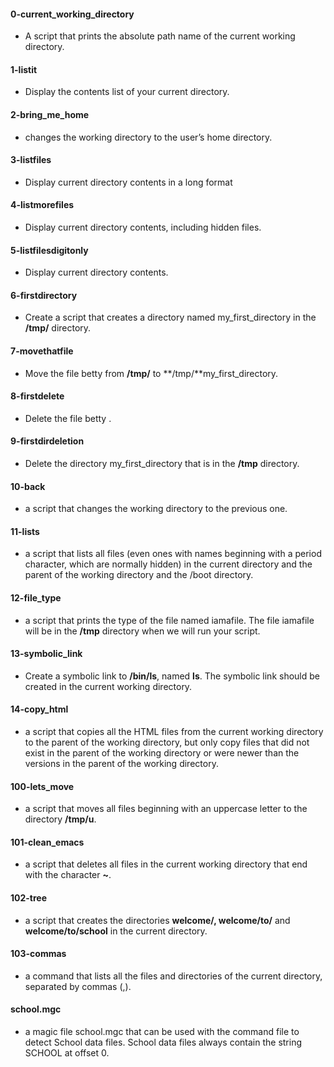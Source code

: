 
#### 0-current_working_directory
* A script that prints the absolute path name of the current working directory.

#### 1-listit
* Display the contents list of your current directory.

#### 2-bring_me_home
* changes the working directory to the user’s home directory.

#### 3-listfiles
* Display current directory contents in a long format

#### 4-listmorefiles
* Display current directory contents, including hidden files.

#### 5-listfilesdigitonly
* Display current directory contents.

#### 6-firstdirectory
* Create a script that creates a directory named my_first_directory in the **/tmp/** directory.

#### 7-movethatfile
* Move the file betty from **/tmp/** to **/tmp/**my_first_directory.

#### 8-firstdelete
* Delete the file betty .

#### 9-firstdirdeletion
* Delete the directory my_first_directory that is in the **/tmp** directory.

#### 10-back
* a script that changes the working directory to the previous one.

#### 11-lists
* a script that lists all files (even ones with names beginning with a period character, which are normally hidden) in the current directory and the parent of the working directory and the /boot directory.

#### 12-file_type
* a script that prints the type of the file named iamafile. The file iamafile will be in the **/tmp** directory when we will run your script.

#### 13-symbolic_link
* Create a symbolic link to **/bin/ls**, named __ls__. The symbolic link should be created in the current working directory.

#### 14-copy_html
* a script that copies all the HTML files from the current working directory to the parent of the working directory, but only copy files that did not exist in the parent of the working directory or were newer than the versions in the parent of the working directory.

#### 100-lets_move
* a script that moves all files beginning with an uppercase letter to the directory **/tmp/u**.

#### 101-clean_emacs
* a script that deletes all files in the current working directory that end with the character **~**.

#### 102-tree
* a script that creates the directories **welcome/, welcome/to/** and **welcome/to/school** in the current directory.

#### 103-commas
* a command that lists all the files and directories of the current directory, separated by commas (,).

#### school.mgc
* a magic file school.mgc that can be used with the command file to detect School data files. School data files always contain the string SCHOOL at offset 0.
